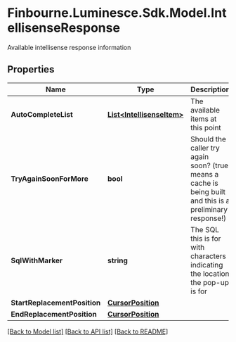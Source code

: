 # Finbourne.Luminesce.Sdk.Model.IntellisenseResponse
Available intellisense response information

## Properties

Name | Type | Description | Notes
------------ | ------------- | ------------- | -------------
**AutoCompleteList** | [**List&lt;IntellisenseItem&gt;**](IntellisenseItem.md) | The available items at this point | 
**TryAgainSoonForMore** | **bool** | Should the caller try again soon? (true means a cache is being built and this is a preliminary response!) | 
**SqlWithMarker** | **string** | The SQL this is for with characters indicating the location the pop-up is for | 
**StartReplacementPosition** | [**CursorPosition**](CursorPosition.md) |  | 
**EndReplacementPosition** | [**CursorPosition**](CursorPosition.md) |  | 

[[Back to Model list]](../README.md#documentation-for-models) [[Back to API list]](../README.md#documentation-for-api-endpoints) [[Back to README]](../README.md)

